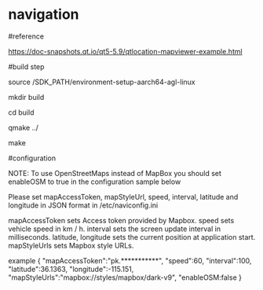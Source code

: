 # navigation

#reference

https://doc-snapshots.qt.io/qt5-5.9/qtlocation-mapviewer-example.html

#build step

source /SDK_PATH/environment-setup-aarch64-agl-linux

mkdir build

cd build

qmake ../

make

#configuration

NOTE: To use OpenStreetMaps instead of MapBox you should set
enableOSM to true in the configuration sample below

Please set mapAccessToken, mapStyleUrl, speed,
interval, latitude and longitude in JSON format
in /etc/naviconfig.ini

mapAccessToken sets Access token provided by Mapbox.
speed sets vehicle speed in km / h.
interval sets the screen update interval in milliseconds.
latitude, longitude sets the current position at application start.
mapStyleUrls sets Mapbox style URLs.

example
{
	"mapAccessToken":"pk.***********",
	"speed":60,
	"interval":100,
	"latitude":36.1363,
	"longitude":-115.151,
	"mapStyleUrls":"mapbox://styles/mapbox/dark-v9",
	"enableOSM:false
}
